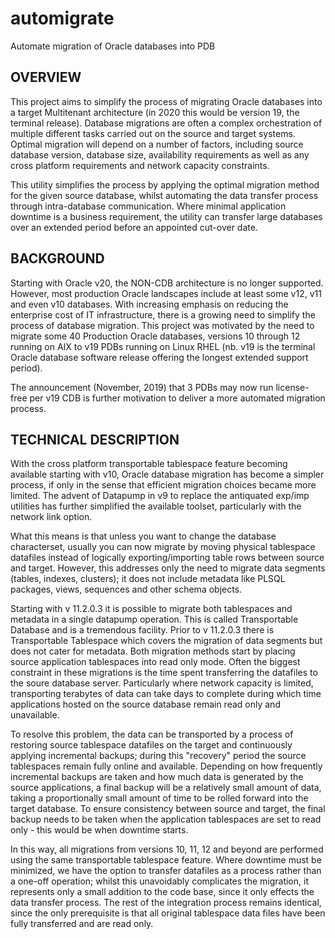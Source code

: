 # automigrate
Automate migration of Oracle databases into PDB

OVERVIEW
--------
This project aims to simplify the process of migrating Oracle databases into a target Multitenant architecture (in 2020 this would be version 19, the terminal release).
Database migrations are often a complex orchestration of multiple different tasks carried out on the source and target systems. Optimal migration will depend on a number of factors, including source database version, database size,  availability requirements as well as any cross platform requirements and network capacity constraints.

This utility simplifies the process by applying the optimal migration method for the given source database, whilst automating the data transfer process through intra-database communication. Where minimal application downtime is a business requirement, the utility can transfer large databases over an extended period before an appointed cut-over date.

BACKGROUND
----------
Starting with Oracle v20, the NON-CDB architecture is no longer supported. However, most production Oracle landscapes include at least some v12, v11 and even v10 databases. With increasing emphasis on reducing the enterprise cost of IT infrastructure, there is a growing need to simplify the process of database migration. This project was motivated by the need to migrate some 40 Production Oracle databases, versions 10 through 12 running on AIX to v19 PDBs running on Linux RHEL (nb. v19 is the terminal Oracle database software release offering the longest extended support period). 

The announcement (November, 2019) that 3 PDBs may now run license-free per v19 CDB is further motivation to deliver a more automated migration process.

TECHNICAL DESCRIPTION
---------------------
With the cross platform transportable tablespace feature becoming available starting with v10, Oracle database migration has become a simpler process, if only in the sense that efficient migration choices became more limited. The advent of Datapump in v9 to replace the antiquated exp/imp utilities has further simplified the available toolset, particularly with the network link option.

What this means is that unless you want to change the database characterset, usually you can now migrate by moving physical tablespace datafiles instead of logically exporting/importing table rows between source and target. However, this addresses only the need to migrate data segments (tables, indexes, clusters); it does not include metadata like PLSQL packages, views, sequences and other schema objects.

Starting with v 11.2.0.3 it is possible to migrate both tablespaces and metadata in a single datapump operation. This is called Transportable Database and is a tremendous facility. Prior to v 11.2.0.3 there is Transportable Tablespace which covers the migration of data segments but does not cater for metadata. Both migration methods start by placing source application tablespaces into read only mode. Often the biggest constraint in these migrations is the time spent transferring the datafiles to the soure database server. Particularly where network capacity is limited, transporting terabytes of data can take days to complete during which time applications hosted on the source database remain read only and unavailable.

To resolve this problem, the data can be transported by a process of restoring source tablespace datafiles on the target and continuously applying incremental backups; during this "recovery" period the source tablespaces remain fully online and available. Depending on how frequently incremental backups are taken and how much data is generated by the source applications, a final backup will be a relatively small amount of data, taking a proportionally small amount of time to be rolled forward into the target database. To ensure consistency between source and target, the final backup needs to be taken when the application tablespaces are set to read only - this would be when downtime starts.

In this way, all migrations from versions 10, 11, 12 and beyond are performed using the same transportable tablespace feature. Where downtime must be minimized, we have the option to transfer datafiles as a process rather than a one-off operation; whilst this unavoidably complicates the migration, it represents only a small addition to the code base, since it only effects the data transfer process. The rest of the integration process remains identical, since the only prerequisite is that all original tablespace data files have been fully transferred and are read only.
